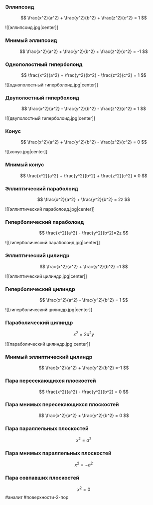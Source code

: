 ### Эллипсоид

$$
\frac{x^2}{a^2} + \frac{y^2}{b^2} + \frac{z^2}{c^2} = 1
$$

![[эллипсоид.jpg|center]]

### Мнимый эллипсоид

$$
\frac{x^2}{a^2} + \frac{y^2}{b^2} + \frac{z^2}{c^2} = -1
$$

### Однополостный гиперболоид

$$
\frac{x^2}{a^2} + \frac{y^2}{b^2} - \frac{z^2}{c^2} = 1
$$

![[однополостный гиперболоид.jpg|center]]

### Двуполостный гиперболоид

$$
\frac{x^2}{a^2} - \frac{y^2}{b^2} - \frac{z^2}{c^2} = 1
$$

![[двуполостный гиперболоид.jpg|center]]

### Конус

$$
\frac{x^2}{a^2} + \frac{y^2}{b^2} - \frac{z^2}{c^2} = 0
$$

![[конус.jpg|center]]

### Мнимый конус

$$
\frac{x^2}{a^2} + \frac{y^2}{b^2} + \frac{z^2}{c^2} = 0
$$

### Эллиптический параболоид

$$
\frac{x^2}{a^2} + \frac{y^2}{b^2} = 2z
$$

![[эллиптический параболоид.jpg|center]]

### Гиперболический параболоид

$$
\frac{x^2}{a^2} - \frac{y^2}{b^2}=2z
$$

![[гиперболический параболоид.jpg|center]]

### Эллиптический цилиндр

$$
\frac{x^2}{a^2} + \frac{y^2}{b^2} =1
$$

![[эллиптический цилиндр.jpg|center]]

### Гиперболический цилиндр

$$
\frac{x^2}{a^2} - \frac{y^2}{b^2}  = 1
$$

![[гиперболический цилиндр.jpg|center]]

### Параболический цилиндр

$$
x^2=2a^2y
$$

![[параболический цилиндр.jpg|center]]

### Мнимый эллиптический цилиндр

$$
\frac{x^2}{a^2} + \frac{y^2}{b^2} =-1
$$

### Пара пересекающихся плоскостей

$$
\frac{x^2}{a^2} - \frac{y^2}{b^2} = 0
$$

### Пара мнимых пересекающихся плоскостей

$$
\frac{x^2}{a^2} + \frac{y^2}{b^2} = 0
$$

### Пара параллельных плоскостей

$$
x^2=a^2
$$

### Пара мнимых параллельных плоскостей

$$
x^2=-a^2
$$

### Пара совпавших плоскостей

$$
x^2=0
$$
#аналит #поверхности-2-пор
